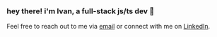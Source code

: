 
### hey there! i'm Ivan, a full-stack js/ts dev 👋

Feel free to reach out to me via [email](mailto:ivan.apostolovski@gmail.com) or connect with me on [LinkedIn](https://www.linkedin.com/in/ivan-apostolovski-22b361211/).

